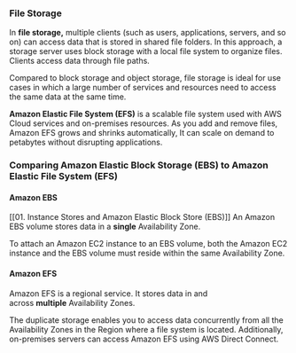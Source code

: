 ### File Storage
In **file storage,** multiple clients (such as users, applications, servers, and so on) can access data that is stored in shared file folders. In this approach, a storage server uses block storage with a local file system to organize files. Clients access data through file paths.

Compared to block storage and object storage, file storage is ideal for use cases in which a large number of services and resources need to access the same data at the same time.

**Amazon Elastic File System (EFS)** is a scalable file system used with AWS Cloud services and on-premises resources. As you add and remove files, Amazon EFS grows and shrinks automatically, It can scale on demand to petabytes without disrupting applications.

### Comparing Amazon Elastic Block Storage (EBS) to Amazon Elastic File System (EFS)
#### Amazon EBS
[[01. Instance Stores and Amazon Elastic Block Store (EBS)]]
An Amazon EBS volume stores data in a **single** Availability Zone. 

To attach an Amazon EC2 instance to an EBS volume, both the Amazon EC2 instance and the EBS volume must reside within the same Availability Zone.
#### Amazon EFS
Amazon EFS is a regional service. It stores data in and across **multiple** Availability Zones. 

The duplicate storage enables you to access data concurrently from all the Availability Zones in the Region where a file system is located. Additionally, on-premises servers can access Amazon EFS using AWS Direct Connect.